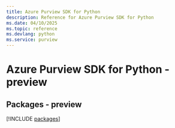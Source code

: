 ```yaml
---
title: Azure Purview SDK for Python
description: Reference for Azure Purview SDK for Python
ms.date: 04/10/2025
ms.topic: reference
ms.devlang: python
ms.service: purview
---
```

# Azure Purview SDK for Python - preview
## Packages - preview
[!INCLUDE [packages](purview-index.md)]